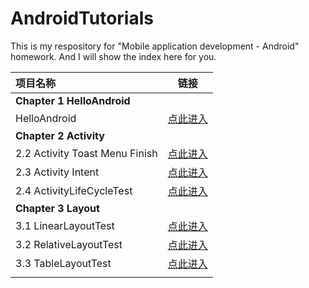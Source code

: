 # AndroidTutorials

This is my respository for "Mobile application development - Android" homework. And I will show the index here for you.

| 项目名称                       |                             链接                             |
| :----------------------------- | :----------------------------------------------------------: |
| **Chapter 1  HelloAndroid**    |                                                              |
| HelloAndroid                   | [点此进入](https://github.com/Tochase/AndroidTutorials/tree/master/1.HelloAndroid) |
| **Chapter 2  Activity**        |                                                              |
| 2.2 Activity Toast Menu Finish | [点此进入](https://github.com/Tochase/AndroidTutorials/tree/master/2.Activity/2.2%20%20Activity%20Toast%20Menu%20Finish) |
| 2.3 Activity Intent            | [点此进入](https://github.com/Tochase/AndroidTutorials/tree/master/2.Activity/2.3%20%20Activity%20Intent) |
| 2.4 ActivityLifeCycleTest      | [点此进入](https://github.com/Tochase/AndroidTutorials/tree/master/2.Activity/2.4%20%20ActivityLifeCycleTest) |
| **Chapter 3  Layout**          |                                                              |
| 3.1 LinearLayoutTest           | [点此进入](https://github.com/Tochase/AndroidTutorials/tree/master/3.Layout/3.1%20LinearLayoutTest) |
| 3.2 RelativeLayoutTest         | [点此进入](https://github.com/Tochase/AndroidTutorials/tree/master/3.Layout/3.2%20RelativeLayoutTest) |
| 3.3 TableLayoutTest            | [点此进入](https://github.com/Tochase/AndroidTutorials/tree/master/3.Layout/3.3%20TableLayoutTest) |
|                                |                                                              |


